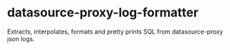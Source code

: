 # datasource-proxy-log-formatter
Extracts, interpolates, formats and pretty prints SQL from datasource-proxy json logs.
